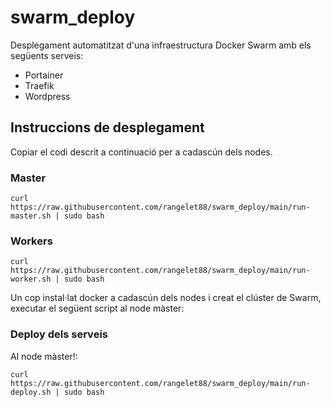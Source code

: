 # swarm_deploy

Desplegament automatitzat d'una infraestructura Docker Swarm amb els següents serveis:
  * Portainer
  * Traefik
  * Wordpress

## Instruccions de desplegament

Copiar el codi descrit a continuació per a cadascún dels nodes.

### Master

```
curl https://raw.githubusercontent.com/rangelet88/swarm_deploy/main/run-master.sh | sudo bash
```

### Workers

```
curl https://raw.githubusercontent.com/rangelet88/swarm_deploy/main/run-worker.sh | sudo bash
```

Un cop instal·lat docker a cadascún dels nodes i creat el clúster de Swarm, executar el següent
script al node màster:

### Deploy dels serveis

Al node màster!:
```
curl https://raw.githubusercontent.com/rangelet88/swarm_deploy/main/run-deploy.sh | sudo bash
```
